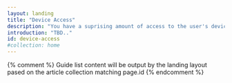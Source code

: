 ```yaml
---
layout: landing
title: "Device Access"
description: "You have a suprising amount of access to the user's device, from Geo Location and Device Orientation, to Access to the communication stack such the dialer and SMS.  Learn how to take advantage of features that your users will love"
introduction: "TBD.."
id: device-access
#collection: home
---
```


{% comment %}
Guide list content will be output by the landing layout pased on the article collection matching page.id
{% endcomment %}
